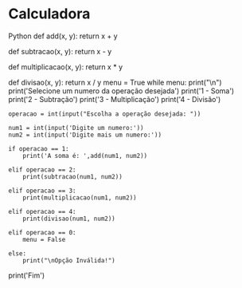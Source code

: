 # Calculadora
Python
def add(x, y):
    return x + y


def subtracao(x, y):
    return x - y


def multiplicacao(x, y):
    return x * y


def divisao(x, y):
    return x / y
menu = True
while menu:
	print("\n")
	print('Selecione um numero da operação desejada')
	print('1 - Soma')
	print('2 - Subtração')
	print('3 - Multiplicação')
	print('4 - Divisão')

	operacao = int(input("Escolha a operação desejada: "))

	num1 = int(input('Digite um numero:'))
	num2 = int(input('Digite mais um numero:'))

	if operacao == 1:
	    print('A soma é: ',add(num1, num2))

	elif operacao == 2:
	    print(subtracao(num1, num2))

	elif operacao == 3:
	    print(multiplicacao(num1, num2))

	elif operacao == 4:
	    print(divisao(num1, num2))

	elif operacao == 0:
		menu = False

	else:
	    print("\nOpção Inválida!")
	    
print('Fim')
